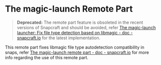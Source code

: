 # The magic-launch Remote Part
> **Deprecated:** The remote part feature is obsoleted in the recent versions of Snapcraft and should be avoided, refer [The magic-launch launcher: Fix file type detection based on libmagic - doc - snapcraft.io](https://forum.snapcraft.io/t/the-magic-launch-launcher-fix-file-type-detection-based-on-libmagic/10442) for the latest implementation.

This remote part fixes libmagic file type autodetection compatibility in 
snaps, refer [The magic-launch remote part - doc - snapcraft.io](https://forum.snapcraft.io/t/the-magic-launch-remote-part/8906) for more info regarding the use of this remote part.
